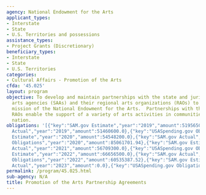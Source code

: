 ```yaml
---
agency: National Endowment for the Arts
applicant_types:
- Interstate
- State
- U.S. Territories and possessions
assistance_types:
- Project Grants (Discretionary)
beneficiary_types:
- Interstate
- State
- U.S. Territories
categories:
- Cultural Affairs - Promotion of the Arts
cfda: '45.025'
layout: program
objective: To develop and maintain partnerships with the state and jurisdictional
  arts agencies (SAAs) and their regional arts organizations (RAOs) to advance the
  mission of the National Endowment for the Arts.  Partnerships with the SAAs and
  RAOs enable the support of a variety of arts activities in communities across the
  nation.
obligations: '[{"key":"SAM.gov Estimate","year":"2019","amount":51956500.0},{"key":"SAM.gov
  Actual","year":"2019","amount":51460600.0},{"key":"USASpending.gov Obligations","year":"2019","amount":51501544.02},{"key":"SAM.gov
  Estimate","year":"2020","amount":54548200.0},{"key":"SAM.gov Actual","year":"2020","amount":54483223.0},{"key":"USASpending.gov
  Obligations","year":"2020","amount":85061701.94},{"key":"SAM.gov Estimate","year":"2021","amount":56614400.0},{"key":"SAM.gov
  Actual","year":"2021","amount":56709300.0},{"key":"USASpending.gov Obligations","year":"2021","amount":109638047.41},{"key":"SAM.gov
  Estimate","year":"2022","amount":66656500.0},{"key":"SAM.gov Actual","year":"2022","amount":66390500.0},{"key":"USASpending.gov
  Obligations","year":"2022","amount":60535387.52},{"key":"SAM.gov Estimate","year":"2023","amount":72194600.0},{"key":"SAM.gov
  Actual","year":"2023","amount":0.0},{"key":"USASpending.gov Obligations","year":"2023","amount":63467850.31}]'
permalink: /program/45.025.html
sub-agency: N/A
title: Promotion of the Arts Partnership Agreements
---
```

